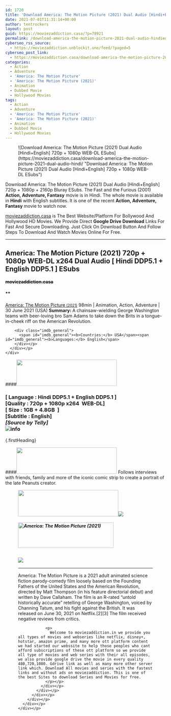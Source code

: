 ```yaml
---
id: 1720
title: 'Download America: The Motion Picture (2021) Dual Audio [Hindi+English] 720p + 1080p WEB-DL ESubs'
date: 2021-07-01T11:31:14+00:00
author: tentrockers
layout: post
guid: https://moviezaddiction.casa/?p=78921
permalink: /download-america-the-motion-picture-2021-dual-audio-hindienglish-720p-1080p-web-dl-esubs/
cyberseo_rss_source:
  - https://moviezaddiction.unblockit.uno/feed/?paged=5
cyberseo_post_link:
  - https://moviezaddiction.casa/download-america-the-motion-picture-2021-dual-audio-hindi/
categories:
  - Action
  - Adventure
  - 'America: The Motion Picture'
  - 'America: The Motion Picture (2021)'
  - Animation
  - Dubbed Movie
  - Hollywood Movies
tags:
  - Action
  - Adventure
  - 'America: The Motion Picture'
  - 'America: The Motion Picture (2021)'
  - Animation
  - Dubbed Movie
  - Hollywood Movies
---
```

<figure class="entry-thumbnail">![Download America: The Motion Picture (2021) Dual Audio [Hindi+English] 720p + 1080p WEB-DL ESubs](https://moviezaddiction.casa/download-america-the-motion-picture-2021-dual-audio-hindi/ "Download America: The Motion Picture (2021) Dual Audio [Hindi+English] 720p + 1080p WEB-DL ESubs") </figure> 

Download America: The Motion Picture (2021) Dual Audio [Hindi+English] 720p + 1080p + 2160p Bluray ESubs. The Fast and the Furious (2001) **Action, Adventure, Fantasy** movie is in Hindi. The whole movie is available in **Hindi** with English subtitles. It is one of the recent **Action, Adventure, Fantasy** movie to watch now.

[moviezaddiction.casa](https://moviezaddiction.casa) is The Best Website/Platform For Bollywood And Hollywood HD Movies. We Provide Direct **Google Drive Download** Links For Fast And Secure Downloading. Just Click On Download Button And Follow Steps To Download And Watch Movies Online For Free.

* * *

## <span>America: The Motion Picture (2021) 720p + 1080p WEB-DL x264 Dual Audio [ Hindi DDP5.1 + English DDP5.1 ] ESubs</span>

#### <span>~~moviezaddiction.casa~~</span>

#### **</p> 

<div class="imdb_container">
  <div>
    <div class="imdb_dark">
      <div class="imdb_right">
        <span id="movie_title"><a href="https://www.imdb.com/title/tt6733874" target="_blank" rel="noopener">America: The Motion Picture<small> (2021)</small></a></span> <span id="genres">98min | Animation, Action, Adventure | 30 June 2021 (USA)</span> <span id="summary"><b>Summary: </b>A chainsaw-wielding George Washington teams with beer-loving bro Sam Adams to take down the Brits in a tongue-in-cheek riff on the American Revolution.</span> </p> 
        
        <div class="imdb_general">
          <span id="imdb_general"><b>Countries:</b> USA</span><span id="imdb_general"><b>Languages:</b> English</span>
        </div></p>
      </div></p>
    </div>
  </div>
</div>

</b></h4> 

####<img loading="lazy" class="aligncenter" src="https:///moviezaddiction.casa/wp-content/uploads/2018/02/Media-Info.png?zoom=0.8099999785423279&resize=315%2C83&ssl=1" srcset="https://moviezaddiction.casa//wp-content/uploads/2018/02/Media-Info.png?zoom=0.8999999761581421&resize=315%2C83&ssl=1" width="315" height="83" /> 

### <span><span><strong>[ Language : Hindi DDP5.1 + English DDP5.1</strong>&nbsp;]</span><br /><span>[Quality : 720p + 1080p x264&nbsp; WEB-DL]</span><br /><span>[ Size : 1GB + 4.8GB&nbsp; ]</span><br /><span>[Subtitle : English]<br /><em>[Source by Telly]</em><br /></span></span><img src="https://i.imgur.com/AusysgD.png" alt="info" usemap="#workmap" /> </p> 

<map name="workmap">
  <area alt="imdb" coords="0,0,80,40" shape="rect" href="https://www.imdb.com/title/tt6733874/" target="_blank" />
  
  <area alt="youtube" coords="100,0,180,40" shape="rect" href="https://www.youtube.com/watch?v=hu0O-q7Kf2k" target="_blank" />
</map> {.firstHeading}

####<img loading="lazy" class="aligncenter" src="https://moviezaddiction.casa//wp-content/uploads/2018/02/Plot.jpeg?zoom=0.8099999785423279&resize=315%2C83&ssl=1" srcset="https://moviezaddiction.casa//wp-content/uploads/2018/02/Plot.jpeg?zoom=0.8999999761581421&resize=315%2C83&ssl=1" width="315" height="83" /> <span>Follows interviews with friends, family and more of the iconic comic strip to create a portrait of the late Peanuts creator.</span>

<div class="wp-block-image">
  <figure class="aligncenter is-resized"><img loading="lazy" class="aligncenter" src="https://i1.wp.com/moviezaddiction.casa/wp-content/uploads/2018/02/Screenshots-Button.png?zoom=0.8099999785423279&resize=315%2C83&ssl=1" srcset="https://moviezaddiction.casa//wp-content/uploads/2018/02/Screenshots-Button.png?zoom=0.8999999761581421&resize=315%2C83&ssl=1" width="315" height="83" /><img src="https://1.bp.blogspot.com/-_6gpxd8aih8/YN2i51gP-GI/AAAAAAAAEc0/14hNNV2Rv7c1mz4Qy0G6D78FtfOaDKxsACLcBGAsYHQ/s16000/America%2BThe%2BMotion%2BPicture%2B%25282021%2529%2B1080p%2BWEB-DL%2Bx264%2BDual%2BAudio%2B%255B%2BHindi%2BDDP5.1%2B%252B%2BEnglish%2BDDP5.1%2B%255D%2BESubs%2B%255Bwww.MoviezAddiction.casa%255D_s.jpg" /> </p> 
  
  <h4 class="summary_text">
    <em><img loading="lazy" class="aligncenter" src="https://i2.wp.com/moviezaddiction.casa/wp-content/uploads/2018/02/Download-Button-1.png?zoom=0.8099999785423279&resize=300%2C80&ssl=1" srcset="https://i2.wp.com/moviezaddiction.casa/wp-content/uploads/2018/02/Download-Button-1.png?zoom=0.8999999761581421&resize=300%2C80&ssl=1" alt="America: The Motion Picture (2021)" width="300" height="80" /></em>
  </h4>
  
  <h2>
    <img class="aligncenter" src="https://i.imgur.com/Ds7bb.gif" />
  </h2>
  
  <hr />
  
  <div class="mod" data-md="50" data-hveid="250" data-ved="0ahUKEwi-7dnvqo7WAhXLsFQKHTILBKEQkCkI-gEoAzAn">
    <div class="_cgc kno-fb-ctx" data-hveid="251" data-ved="0ahUKEwi-7dnvqo7WAhXLsFQKHTILBKEQziAI-wEoADAn">
      <div class="r-iH9cFH0n0MiE">
        <div class="mod" data-md="50" data-hveid="228" data-ved="0ahUKEwjniJq86tTWAhULK48KHU9mChkQkCkI5AEoBDAh">
          <div class="_cgc kno-fb-ctx" data-hveid="229" data-ved="0ahUKEwjniJq86tTWAhULK48KHU9mChkQziAI5QEoADAh">
            <div class="r-iwKCMzMr_HBQ">
              <div class="overviewContainer ng-star-inserted">
                <p>
                  America: The Motion Picture is a 2021 adult animated science fiction parody-comedy film loosely based on the Founding Fathers of the United States and the American Revolution, directed by Matt Thompson (in his feature directorial debut) and written by Dave Callaham. The film is an R-rated “untold historically accurate” retelling of George Washington, voiced by Channing Tatum, and his fight against the British. It was released on June 30, 2021 on Netflix.[2][3] The film received negative reviews from critics.
                </p>
                
                <p>
                  Welcome to moviezaddiction.in we provide you all types of movies and webseries like netflix, disney+, hotstar, amazon prime, and many more ott platform content we had started our webssite to help those peoples who cant afford subscriptions of these ott platform so we provide all type of movies and web series with their all episodes, we also provide google drive the movie in every quality 480,720,1080. Gdrive link as well as many more other server link which. Download All movies and series with the fastest links and without ads on moviezaddiction. This is one of the best Sites to download Series and Movies for free.
                </p></p>
              </div></p>
            </div></p>
          </div></p>
        </div></p>
      </div></p>
    </div></p>
  </div></figure>
</div>